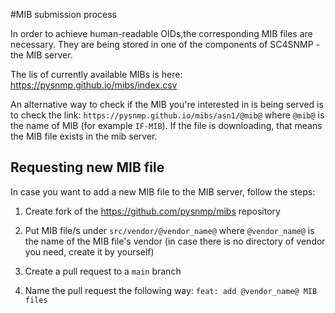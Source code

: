 #MIB submission process

In order to achieve human-readable OIDs,the corresponding MIB files are necessary.
They are being stored in one of the components of SC4SNMP - the MIB server. 

The lis of currently available MIBs is here:
https://pysnmp.github.io/mibs/index.csv

An alternative way to check if the MIB you're interested in is being served is to check the link:
`https://pysnmp.github.io/mibs/asn1/@mib@` where `@mib@` is the name of MIB (for example `IF-MIB`). If the file 
is downloading, that means the MIB file exists in the mib server.

## Requesting new MIB file

In case you want to add a new MIB file to the MIB server, follow the steps:

1. Create fork of the https://github.com/pysnmp/mibs repository 
   
2. Put MIB file/s under `src/vendor/@vendor_name@` where `@vendor_name@` is the name of the MIB file's vendor (in case
there is no directory of vendor you need, create it by yourself)
   
3. Create a pull request to a `main` branch
   
4. Name the pull request the following way: `feat: add @vendor_name@ MIB files`



